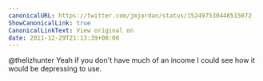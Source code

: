 ```yaml
---
canonicalURL: https://twitter.com/jmjordan/status/152497530448515072
ShowCanonicalLink: true
CanonicalLinkText: View original on
date: 2011-12-29T21:13:39+00:00
---
```

@thelizhunter Yeah if you don't have much of an income I could see how it would be depressing to use.